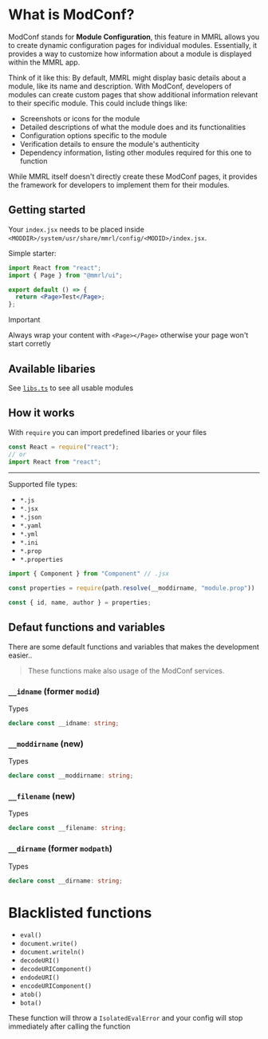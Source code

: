 # What is ModConf?

ModConf stands for **Module Configuration**, this feature in MMRL allows you to create dynamic configuration pages for individual modules. Essentially, it provides a way to customize how information about a module is displayed within the MMRL app.

Think of it like this: By default, MMRL might display basic details about a module, like its name and description. With ModConf, developers of modules can create custom pages that show additional information relevant to their specific module. This could include things like:

- Screenshots or icons for the module
- Detailed descriptions of what the module does and its functionalities
- Configuration options specific to the module
- Verification details to ensure the module's authenticity
- Dependency information, listing other modules required for this one to function

While MMRL itself doesn't directly create these ModConf pages, it provides the framework for developers to implement them for their modules.

## Getting started

Your `index.jsx` needs to be placed inside `<MODDIR>/system/usr/share/mmrl/config/<MODID>/index.jsx`.

Simple starter:

```jsx
import React from "react";
import { Page } from "@mmrl/ui";

export default () => {
  return <Page>Test</Page>;
};
```

> [!IMPORTANT]
> Always wrap your content with `<Page></Page>` otherwise your page won't start corretly

## Available libaries

See [`libs.ts`](https://github.com/DerGoogler/MMRL/blob/master/Website/src/components/ModConfView/libs.ts) to see all usable modules

## How it works

With `require` you can import predefined libaries or your files

```js
const React = require("react");
// or
import React from "react";
```

----

Supported file types:

- `*.js`
- `*.jsx`
- `*.json`
- `*.yaml`
- `*.yml`
- `*.ini`
- `*.prop`
- `*.properties`

```js
import { Component } from "Component" // .jsx

const properties = require(path.resolve(__moddirname, "module.prop"))

const { id, name, author } = properties;
```

## Defaut functions and variables

There are some default functions and variables that makes the development easier..

> These functions make also usage of the ModConf services.

### `__idname` (former `modid`)

Types

```ts
declare const __idname: string;
```

### `__moddirname` (new)

Types

```ts
declare const __moddirname: string;
```


### `__filename` (new)

Types

```ts
declare const __filename: string;
```

### `__dirname` (former `modpath`)

Types

```ts
declare const __dirname: string;
```

# Blacklisted functions

- `eval()`
- `document.write()`
- `document.writeln()`
- `decodeURI()`
- `decodeURIComponent()`
- `endodeURI()`
- `encodeURIComponent()`
- `atob()`
- `bota()`

These function will throw a `IsolatedEvalError` and your config will stop immediately after calling the function
